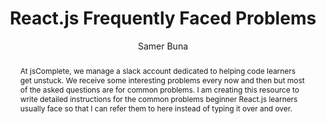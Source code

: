 ---
sections: [reactjs]
link: https://dev.to/samerbuna/reactjs-frequently-facedproblems--l5g
title: "React.js Frequently Faced Problems"
author: "Samer Buna"
publishedAt: 2018-03-01T00:00:00.000Z
type: [article]
topics: [miscellaneous]
suggestedBy: [andreamangano]
createdAt: 2018-03-28T20:33:58.152Z
reference: aHR0cHM6Ly9kZXYudG8vc2FtZXJidW5hL3JlYWN0anMtZnJlcXVlbnRseS1mYWNlZHByb2JsZW1zLS1sNWc
slug: reactjs-frequently-faced-problems-by-samer-buna
abstract: "At jsComplete, we manage a slack account dedicated to helping code learners get unstuck. We receive some interesting problems every now and then but most of the asked questions are for common problems. I am creating this resource to write detailed instructions for the common problems beginner React.js learners usually face so that I can refer them to here instead of typing it over and over."
---